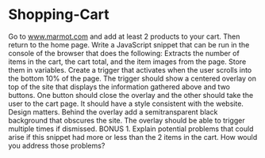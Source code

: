 # Shopping-Cart
Go to www.marmot.com and add at least 2 products to your cart. Then return to the home page.   Write a JavaScript snippet that can be run in the console of the browser that does the following:  Extracts the number of items in the cart, the cart total, and the item images from the page. Store them in variables.  Create a trigger that activates when the user scrolls into the bottom 10% of the page.  The trigger should show a centered overlay on top of the site that displays the information gathered above and two buttons. One button should close the overlay and the other should take the user to the cart page. It should have a style consistent with the website. Design matters.   Behind the overlay add a semi­transparent black background that obscures the site. The overlay should be able to trigger multiple times if dismissed.  BONUS  1. Explain potential problems that could arise if this snippet had more or less than the 2 items in the cart. How would you address those problems?
